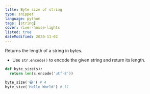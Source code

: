 ```yaml
---
title: Byte size of string
type: snippet
language: python
tags: [string]
cover: river-house-lights
listed: true
dateModified: 2020-11-02
---
```


Returns the length of a string in bytes.

- Use `str.encode()` to encode the given string and return its length.

```py
def byte_size(s):
  return len(s.encode('utf-8'))

byte_size('😀') # 4
byte_size('Hello World') # 11
```
